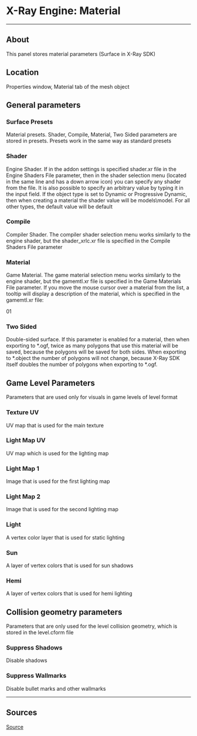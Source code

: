 # X-Ray Engine: Material

___

## About

This panel stores material parameters (Surface in X-Ray SDK)

## Location

Properties window, Material tab of the mesh object

## General parameters

### Surface Presets

Material presets. Shader, Compile, Material, Two Sided parameters are stored in presets. Presets work in the same way as standard presets

### Shader

Engine Shader. If in the addon settings is specified shader.xr file in the Engine Shaders File parameter, then in the shader selection menu (located in the same line and has a down arrow icon) you can specify any shader from the file. It is also possible to specify an arbitrary value by typing it in the input field. If the object type is set to Dynamic or Progressive Dynamic, then when creating a material the shader value will be models\model. For all other types, the default value will be default

### Compile

Compiler Shader. The compiler shader selection menu works similarly to the engine shader, but the shader_xrlc.xr file is specified in the Compile Shaders File parameter

### Material

Game Material. The game material selection menu works similarly to the engine shader, but the gamemtl.xr file is specified in the Game Materials File parameter. If you move the mouse cursor over a material from the list, a tooltip will display a description of the material, which is specified in the gamemtl.xr file:

01

### Two Sided

Double-sided surface. If this parameter is enabled for a material, then when exporting to *.ogf, twice as many polygons that use this material will be saved, because the polygons will be saved for both sides. When exporting to *.object the number of polygons will not change, because X-Ray SDK itself doubles the number of polygons when exporting to *.ogf.

## Game Level Parameters

Parameters that are used only for visuals in game levels of level format

### Texture UV

UV map that is used for the main texture

### Light Map UV

UV map which is used for the lighting map

### Light Map 1

Image that is used for the first lighting map

### Light Map 2

Image that is used for the second lighting map

### Light

A vertex color layer that is used for static lighting

### Sun

A layer of vertex colors that is used for sun shadows

### Hemi

A layer of vertex colors that is used for hemi lighting

## Collision geometry parameters

Parameters that are only used for the level collision geometry, which is stored in the level.cform file

### Suppress Shadows

Disable shadows

### Suppress Wallmarks

Disable bullet marks and other wallmarks

___

## Sources

[Source](https://github.com/PavelBlend/blender-xray/wiki/Panel-XRay-Engine-Action)
